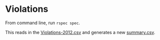 # Violations

From command line, run `rspec spec`.
 
This reads in the [Violations-2012.csv](https://github.com/mspwong/violations/blob/master/spec/fixtures/Violations-2012.csv) and generates a new [summary.csv](https://github.com/mspwong/violations/blob/master/tmp/summary.csv).
